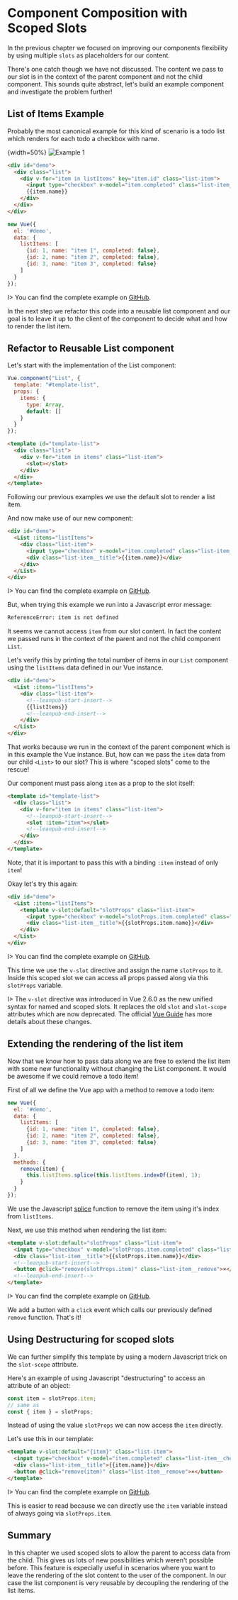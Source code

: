 # Component Composition with Scoped Slots

In the previous chapter we focused on improving our components flexibility by using multiple `slots` as placeholders for our content.

There's one catch though we have not discussed. The content we pass to our slot is in the context of the parent component and not the child component. This sounds quite abstract, let's build an example component and investigate the problem further!

## List of Items Example

Probably the most canonical example for this kind of scenario is a todo list which renders for each todo a checkbox with name.

{width=50%}
![Example 1](images/list.png)

```html
<div id="demo">
  <div class="list">
    <div v-for="item in listItems" key="item.id" class="list-item">
      <input type="checkbox" v-model="item.completed" class="list-item__checkbox" />
      {{item.name}}
    </div>
  </div>
</div>
```

```js
new Vue({ 
  el: '#demo',
  data: {
    listItems: [
      {id: 1, name: "item 1", completed: false},
      {id: 2, name: "item 2", completed: false},
      {id: 3, name: "item 3", completed: false}
    ]
  }
});
```

I> You can find the complete example on [GitHub](https://github.com/fdietz/vue_components_book_examples/tree/master/chapter-4/example-1).

In the next step we refactor this code into a reusable list component and our goal is to leave it up to the client of the component to decide what and how to render the list item.

## Refactor to Reusable List component

Let's start with the implementation of the List component:

```js
Vue.component("List", {
  template: "#template-list",
  props: {
    items: {
      type: Array, 
      default: []
    }
  }
});
```

```html
<template id="template-list">  
  <div class="list">
    <div v-for="item in items" class="list-item">
      <slot></slot>
    </div>
  </div>
</template>
```

Following our previous examples we use the default slot to render a list item.

And now make use of our new component:

```html
<div id="demo">
  <List :items="listItems">
    <div class="list-item">
      <input type="checkbox" v-model="item.completed" class="list-item__checkbox" />
      <div class="list-item__title">{{item.name}}</div>
    </div>
  </List>
</div>
```

I> You can find the complete example on [GitHub](https://github.com/fdietz/vue_components_book_examples/tree/master/chapter-4/example-2).

But, when trying this example we run into a Javascript error message:

```html
ReferenceError: item is not defined
```

It seems we cannot access `item` from our slot content. In fact the content we passed runs in the context of the parent and not the child component `List`.

Let's verify this by printing the total number of items in our `List` component using the `listItems` data defined in our Vue instance.

```html
<div id="demo">
  <List :items="listItems">
    <div class="list-item">
      <!--leanpub-start-insert-->
      {{listItems}}
      <!--leanpub-end-insert-->
    </div>
  </List>
</div>
```

That works because we run in the context of the parent component which is in this example the Vue instance. But, how can we pass the `item` data from our child `<List>` to our slot? This is where "scoped slots" come to the rescue!

Our component must pass along `item` as a prop to the slot itself:

```html
<template id="template-list">  
  <div class="list">
    <div v-for="item in items" class="list-item">
      <!--leanpub-start-insert-->
      <slot :item="item"></slot>
      <!--leanpub-end-insert-->
    </div>
  </div>
</template>
```

Note, that it is important to pass this with a binding `:item` instead of only `item`!

Okay let's try this again:

```html
<div id="demo">
  <List :items="listItems">
    <template v-slot:default="slotProps" class="list-item">
      <input type="checkbox" v-model="slotProps.item.completed" class="list-item__checkbox" />
      <div class="list-item__title">{{slotProps.item.name}}</div>
    </div>
  </List>
</div>
```

I> You can find the complete example on [GitHub](https://github.com/fdietz/vue_components_book_examples/tree/master/chapter-4/example-3).

This time we use the `v-slot` directive and assign the name `slotProps` to it. Inside this scoped slot we can access all props passed along via this `slotProps` variable.

I> The `v-slot` directive was introduced in Vue 2.6.0 as the new unified syntax for named and scoped slots. It replaces the old `slot` and `slot-scope` attributes which are now deprecated. The official [Vue Guide](https://vuejs.org/v2/guide/components-slots.html) has more details about these changes.


## Extending the rendering of the list item

Now that we know how to pass data along we are free to extend the list item with some new functionality without changing the List component. It would be awesome if we could remove a todo item!

First of all we define the Vue app with a method to remove a todo item:

```js
new Vue({ 
  el: '#demo',
  data: {
    listItems: [
      {id: 1, name: "item 1", completed: false},
      {id: 2, name: "item 2", completed: false},
      {id: 3, name: "item 3", completed: false}
    ]
  },
  methods: {
    remove(item) {
      this.listItems.splice(this.listItems.indexOf(item), 1);
    }
  }
});
```

We use the Javascript [splice](https://developer.mozilla.org/en-US/docs/Web/JavaScript/Reference/Global_Objects/Array/splice) function to remove the item using it's index from `listItems`.

Next, we use this method when rendering the list item:

```html
<template v-slot:default="slotProps" class="list-item">
  <input type="checkbox" v-model="slotProps.item.completed" class="list-item__checkbox" />
  <div class="list-item__title">{{slotProps.item.name}}</div>
  <!--leanpub-start-insert-->
  <button @click="remove(slotProps.item)" class="list-item__remove">×</button>
  <!--leanpub-end-insert-->
</template>
```

I> You can find the complete example on [GitHub](https://github.com/fdietz/vue_components_book_examples/tree/master/chapter-4/example-4).

We add a button with a `click` event which calls our previously defined `remove` function. That's it!

## Using Destructuring for scoped slots

We can further simplify this template by using a modern Javascript trick on the `slot-scope` attribute.

Here's an example of using Javascript "destructuring" to access an attribute of an object:

```js
const item = slotProps.item;
// same as 
const { item } = slotProps;
```

Instead of using the value `slotProps` we can now access the `item` directly.

Let's use this in our template:

```html
<template v-slot:default="{item}" class="list-item">
  <input type="checkbox" v-model="item.completed" class="list-item__checkbox" />
  <div class="list-item__title">{{item.name}}</div>
  <button @click="remove(item)" class="list-item__remove">×</button>
</template>
```

I> You can find the complete example on [GitHub](https://github.com/fdietz/vue_components_book_examples/tree/master/chapter-4/example-5).

This is easier to read because we can directly use the `item` variable instead of always going via `slotProps.item`.

## Summary

In this chapter we used scoped slots to allow the parent to access data from the child. This gives us lots of new possibilities which weren't possible before. This feature is especially useful in scenarios where you want to leave the rendering of the slot content to the user of the component. In our case the list component is very reusable by decoupling the rendering of the list items.